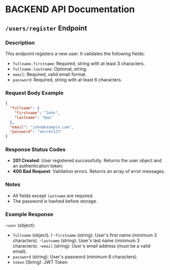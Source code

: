# BACKEND API Documentation

##  `/users/register` Endpoint

### Description
 
This endpoint registers a new user. It validates the following fields:
- `fullname.firstname`: Required, string with at least 3 characters.
- `fullname.lastname`: Optional, string.
- `email`: Required, valid email format.
- `password`: Required, string with at least 6 characters.

### Request Body Example
```json
{
  "fullname": {
    "firstname": "John",
    "lastname": "Doe"
  },
  "email": "john@example.com",
  "password": "secret123"
}
```

### Response Status Codes
- **201 Created**: User registered successfully. Returns the user object and an authentication token.
- **400 Bad Request**: Validation errors. Returns an array of error messages.

### Notes
- All fields except `lastname` are required.
- The password is hashed before storage.

### Example Response

-`user` (object):
- `fullname` (object). I
-`firstname` (string): User's first name (minimum 3 characters).
-`lastname` (string): User's last name (minimum 3 characters).
-`email` (string): User's email address (must be a valid email).
- `password` (string): User's password (minimum 6 characters).
- `token` (String): JWT Token
